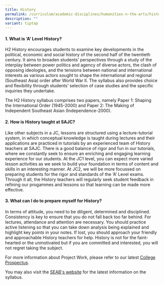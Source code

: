 ```yaml
---
title: History
permalink: /curriculum/academic-disciplines/humanities-n-the-arts/history/
description: ""
variant: tiptap
---
```

<h4><strong>1. What is ‘A’ Level History?</strong></h4>
<p>H2 History encourages students to examine key developments in the political,
economic and social history of the second half of the twentieth century.
It aims to broaden students’ perspectives through a study of the interplay
between power politics and agency of diverse actors, the clash of opposing
ideologies, and the tensions between national and international interests
as various actors sought to shape the international and regional (Southeast
Asia) order after World War II. The syllabus also provides choice and flexibility
through students’ selection of case studies and the specific inquiries
they undertake.</p>
<p>The H2 History syllabus comprises two papers, namely Paper 1: Shaping
the International Order (1945-2000) and Paper 2: The Making of Independent
Southeast Asian (Independence-2000).</p>
<h4><strong>2. How is History taught at SAJC?</strong></h4>
<p>Like other subjects in a JC, lessons are structured using a lecture-tutorial
system, in which conceptual knowledge is taught during lectures and their
applications are practiced in tutorials by an experienced team of History
teachers at SAJC. There is a good balance of rigor and fun in our tutorials,
where we constantly seek to ensure an enriching and engaging learning experience
for our students. At the JC1 level, you can expect more varied lesson activities
as we seek to build your foundation in terms of content and skills in an
interesting manner. At JC2, we will be more focussed on preparing students
for the rigor and standards of the ‘A’ Level exams. Through it all, the
History teachers will regularly seek student feedback in refining our progammes
and lessons so that learning can be made more effective.</p>
<h4><strong>3. What can I do to prepare myself for History?</strong></h4>
<p>In terms of attitude, you need to be diligent, determined and disciplined.
Consistency is key to ensure that you do not fall back too far behind.
For lectures, attendance and attention are necessary. You should practice
active listening so that you can take down analysis being explained and
highlight key points in your notes. If lost, you should approach your friendly
and approachable History teachers for help. History is not for the faint-hearted
or the unmotivated but if you are committed and interested, you will not
regret taking the subject.</p>
<p>For more information about Project Work, please refer to our latest
<a href="/admissions/college-prospectus/" rel="noopener nofollow" target="_blank">College Prospectus</a>.</p>
<p>You may also visit the <a href="https://www.seab.gov.sg/gce-a-level/school-candidates/" rel="noopener nofollow" target="_blank">SEAB's website</a> for
the latest information on the syllabus.</p>
<p></p>